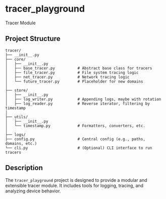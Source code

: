 # tracer_playground

Tracer Module

## Project Structure

```
tracer/
├── __init__.py
├── core/
│   ├── __init__.py
│   ├── base_tracer.py          # Abstract base class for tracers
│   ├── file_tracer.py          # File system tracing logic
│   ├── net_tracer.py           # Network tracing logic
│   └── future_tracer.py        # Placeholder for new domains
│
├── store/
│   ├── __init__.py
│   ├── log_writer.py           # Appending logs, maybe with rotation
│   ├── log_reader.py           # Reverse iterator, filtering by timestamp
│
├── utils/
│   ├── __init__.py
│   └── timestamp.py            # Formatters, converters, etc.
│
├── logs/
├── config.py                   # Central config (e.g., paths, domains, etc.)
└── cli.py                      # (Optional) CLI interface to run tracers
```

## Description

The `tracer_playground` project is designed to provide a modular and extensible tracer module. It includes tools for logging, tracing, and analyzing device behavior.


